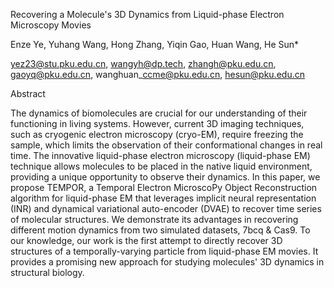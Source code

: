 Recovering a Molecule's 3D Dynamics from Liquid-phase Electron Microscopy Movies

Enze Ye, 
Yuhang Wang, 
Hong Zhang, 
Yiqin Gao, 
Huan Wang, 
He Sun*

yez23@stu.pku.edu.cn, 
wangyh@dp.tech, 
zhangh@pku.edu.cn, 
gaoyq@pku.edu.cn, 
wanghuan\_ccme@pku.edu.cn, 
hesun@pku.edu.cn

Abstract

The dynamics of biomolecules are crucial for our understanding of their functioning in living systems. However, current 3D imaging techniques, such as cryogenic electron microscopy (cryo-EM), require freezing the sample, which limits the observation of their conformational changes in real time. The innovative liquid-phase electron microscopy (liquid-phase EM) technique allows molecules to be placed in the native liquid environment, providing a unique opportunity to observe their dynamics. In this paper, we propose TEMPOR, a Temporal Electron MicroscoPy Object Reconstruction algorithm for liquid-phase EM that leverages implicit neural representation (INR) and dynamical variational auto-encoder (DVAE) to recover time series of molecular structures. We demonstrate its advantages in recovering different motion dynamics from two simulated datasets, 7bcq \& Cas9. To our knowledge, our work is the first attempt to directly recover 3D structures of a temporally-varying particle from liquid-phase EM movies. It provides a promising new approach for studying molecules' 3D dynamics in structural biology.



